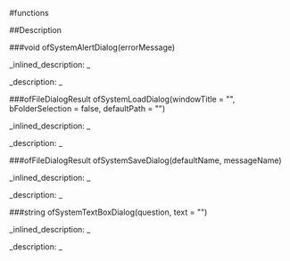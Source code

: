 #functions


<!--
_visible: True_
_advanced: False_
-->

##Description






<!----------------------------------------------------------------------------->

###void ofSystemAlertDialog(errorMessage)

<!--
_syntax: ofSystemAlertDialog(errorMessage)_
_name: ofSystemAlertDialog_
_returns: void_
_returns_description: _
_parameters: string errorMessage_
_version_started: _
_version_deprecated: _
_summary: _
_constant: False_
_static: False_
_visible: True_
_advanced: False_
-->

_inlined_description: _







_description: _







<!----------------------------------------------------------------------------->

###ofFileDialogResult ofSystemLoadDialog(windowTitle = "", bFolderSelection = false, defaultPath = "")

<!--
_syntax: ofSystemLoadDialog(windowTitle = "", bFolderSelection = false, defaultPath = "")_
_name: ofSystemLoadDialog_
_returns: ofFileDialogResult_
_returns_description: _
_parameters: string windowTitle, bool bFolderSelection=false, string defaultPath_
_version_started: _
_version_deprecated: _
_summary: _
_constant: False_
_static: False_
_visible: True_
_advanced: False_
-->

_inlined_description: _







_description: _







<!----------------------------------------------------------------------------->

###ofFileDialogResult ofSystemSaveDialog(defaultName, messageName)

<!--
_syntax: ofSystemSaveDialog(defaultName, messageName)_
_name: ofSystemSaveDialog_
_returns: ofFileDialogResult_
_returns_description: _
_parameters: string defaultName, string messageName_
_version_started: _
_version_deprecated: _
_summary: _
_constant: False_
_static: False_
_visible: True_
_advanced: False_
-->

_inlined_description: _







_description: _







<!----------------------------------------------------------------------------->

###string ofSystemTextBoxDialog(question, text = "")

<!--
_syntax: ofSystemTextBoxDialog(question, text = "")_
_name: ofSystemTextBoxDialog_
_returns: string_
_returns_description: _
_parameters: string question, string text_
_version_started: _
_version_deprecated: _
_summary: _
_constant: False_
_static: False_
_visible: True_
_advanced: False_
-->

_inlined_description: _







_description: _







<!----------------------------------------------------------------------------->

